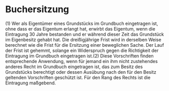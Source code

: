 # Buchersitzung

(1) Wer als Eigentümer eines Grundstücks im Grundbuch eingetragen ist, ohne dass er das Eigentum erlangt hat, erwirbt das Eigentum, wenn die Eintragung 30 Jahre bestanden und er während dieser Zeit das Grundstück im Eigenbesitz gehabt hat. Die dreißigjährige Frist wird in derselben Weise berechnet wie die Frist für die Ersitzung einer beweglichen Sache. Der Lauf der Frist ist gehemmt, solange ein Widerspruch gegen die Richtigkeit der Eintragung im Grundbuch eingetragen ist.(2) Diese Vorschriften finden entsprechende Anwendung, wenn für jemand ein ihm nicht zustehendes anderes Recht im Grundbuch eingetragen ist, das zum Besitz des Grundstücks berechtigt oder dessen Ausübung nach den für den Besitz geltenden Vorschriften geschützt ist. Für den Rang des Rechts ist die Eintragung maßgebend. 

